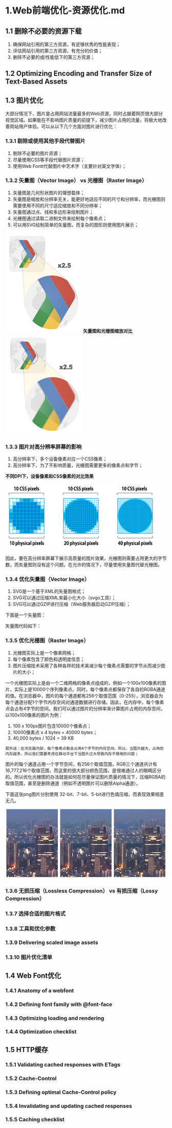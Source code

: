 # 1.Web前端优化-资源优化.md

## 1.1 删除不必要的资源下载
1. 确保网站引用的第三方资源，有足够优秀的性能表现；
2. 评估网站引用的第三方资源，有充分的价值；
3. 删除不必要的或i性能低下的第三方资源；

## 1.2 Optimizing Encoding and Transfer Size of Text-Based Assets

## 1.3 图片优化
大部分情况下，图片是占用网站流量最多的Web资源，同时占据着网页很大部分视觉区域。如果能在不影响图片质量的前提下，减少图片占用的流量，将极大地改善网站用户体验。可以从以下几个方面对图片进行优化：

### 1.3.1 剔除或使用其他手段代替图片
1. 剔除不必要的图片资源；
2. 尽量使用CSS等手段代替图片资源；
3. 使用Web Fontt代替图片中艺术字（主要针对英文字体）；

### 1.3.2 矢量图（Vector Image） vs 光栅图（Raster Image）
1. 矢量图是几何形状图片的理想载体；
2. 矢量图是缩放和分辨率无关，能更好地适应不同的尺寸和分辨率，而光栅图则需要使用不同的尺寸适应缩放和不同分辨率；
3. 矢量图通过点、线和多边形来绘制图片；
4. 光栅图通过读取二进制文件来绘制每个像素点；
5. 可以用SVG绘制简单的矢量图，而复杂的图形则使用图片展示；

![矢量图](images/vector-zoom.png)   **矢量图和光栅图缩放对比** ![光栅图](images/raster-zoom.png) 

### 1.3.3 图片对高分辨率屏幕的影响
1. 高分辨率下，多个设备像素对应一个CSS像素；
2. 高分辨率下，为了不影响质量，光栅图需要更多的像素点和字节；

**不同DPI下，设备像素和CSS像素的对比效果**

![不同DPI下，设备像素和CSS像素的对比效果](images/css-vs-device-pixels.png)

因此，要在高分辨率屏幕下展示高质量的图片效果，光栅图则需要占用更大的字节数，而矢量图则没有这个问题。在允许的情况下，尽量使用矢量图代替光栅图。

### 1.3.4 优化矢量图（Vector Image）
1. SVG是一个基于XML的矢量图格式；
2. SVG可以通过压缩XML来最小化大小（svgo工具）；
3. SVG可以通过GZIP进行压缩（Web服务器启动GZIP压缩）；

下面是一个矢量图：
<object data="images/circle.svg" type="image/svg+xml" codebase="http://www.adobe.com/svg/viewer/install/">

矢量图代码如下：

### 1.3.5 优化光栅图（Raster Image）
1. 光栅图实际上是一个像素网格；
2. 每个像素包含了颜色和透明度信息；
3. 图片压缩技术采用了各种各样的技术来减少每个像素点需要的字节从而减少图片的大小；

一个光栅图实际上是由一个二维网格的像素点组成的，例如一个100x100像素的图片，实际上是10000个序列像素点。同时，每个像素点都保存了各自的RGBA通道的值。在浏览器中，图片的每个通道都有256个取值范围（0-255），浏览器会为每个通道分配1个字节内存空间对通道数据进行存储。因此，在内存中，每个像素点会占有4字节的空间。我们可以通过图片的分辨率来计算图片占用的内存空间，以100x100像素的图片为例：

1. 100 x 100px图片包含10000个像素点；
2. 10000像素点 x 4 bytes = 40000 bytes；
3. 40,000 bytes / 1024 = 39 KB

`题外话：在浏览器内部，每个像素点都会占用4个字节的内存空间，所以，当图片越大，占用的内存越多，所以我们需要考虑在移动平台下当图片过大导致内存不够用的问题；`

图片的每个通道占用一个字节空间，有256个取值范围，RGB三个通道共计有16,777,216个取值范围，而这里的很大部分颜色范围，是很难通过人的眼睛区分的。所以优化光栅图的办法就是如何在尽量保证图片质量的情况下，压缩RGBA的取值范围，甚至是删除通道（例如不透明图片可以删除Alpha通道）。

下面这张png图片分别使用 32-bit、7-bit、5-bit进行色值压缩，而表现效果相差无几。

![Left to right (PNG): 32-bit (16M colors), 7-bit (128 colors), 5-bit (32 colors).](images/artifacts.png)

### 1.3.6 无损压缩（Lossless Compression） vs 有损压缩（Lossy Compression）

### 1.3.7 选择合适的图片格式

### 1.3.8 工具和优化参数

### 1.3.9 Delivering scaled image assets

### 1.3.10 图片优化清单

## 1.4 Web Font优化

### 1.4.1 Anatomy of a webfont

### 1.4.2 Defining font family with @font-face

### 1.4.3 Optimizing loading and rendering

### 1.4.4 Optimization checklist

## 1.5 HTTP缓存

### 1.5.1 Validating cached responses with ETags

### 1.5.2 Cache-Control

### 1.5.3 Defining optimal Cache-Control policy 

### 1.5.4 Invalidating and updating cached responses

### 1.5.5 Caching checklist
